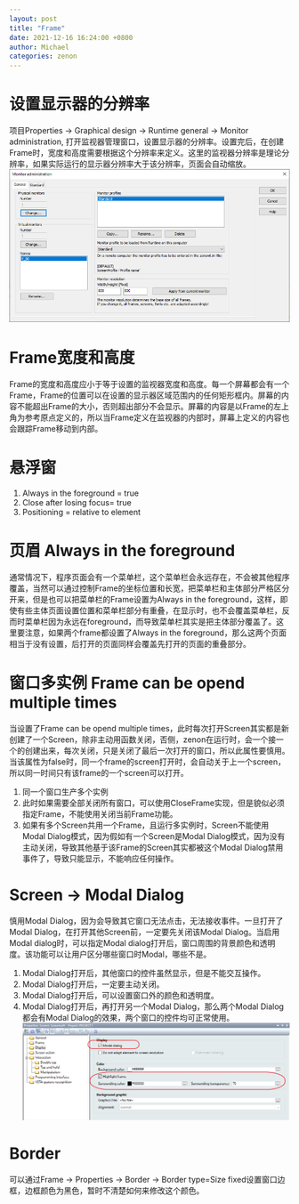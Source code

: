 ```yaml
---
layout: post
title: "Frame"
date: 2021-12-16 16:24:00 +0800
author: Michael
categories: zenon
---
```


# 设置显示器的分辨率
项目Properties -> Graphical design -> Runtime general -> Monitor administration, 打开监视器管理窗口，设置显示器的分辨率。设置完后，在创建Frame时，宽度和高度需要根据这个分辨率来定义。这里的监视器分辨率是理论分辨率，如果实际运行的显示器分辨率大于该分辨率，页面会自动缩放。  
![日志文件夹](/assets/zenon/monitoradministration.png)  

# Frame宽度和高度
Frame的宽度和高度应小于等于设置的监视器宽度和高度。每一个屏幕都会有一个Frame，Frame的位置可以在设置的显示器区域范围内的任何矩形框内。屏幕的内容不能超出Frame的大小，否则超出部分不会显示。屏幕的内容是以Frame的左上角为参考原点定义的，所以当Frame定义在监视器的内部时，屏幕上定义的内容也会跟踪Frame移动到内部。

# 悬浮窗
1. Always in the foreground = true
2. Close after losing focus= true
3. Positioning = relative to element

# 页眉 Always in the foreground
通常情况下，程序页面会有一个菜单栏，这个菜单栏会永远存在，不会被其他程序覆盖，当然可以通过控制Frame的坐标位置和长宽，把菜单栏和主体部分严格区分开来，但是也可以把菜单栏的Frame设置为Always in the foreground，这样，即使有些主体页面设置位置和菜单栏部分有重叠，在显示时，也不会覆盖菜单栏，反而时菜单栏因为永远在foreground，而导致菜单栏其实是把主体部分覆盖了。这里要注意，如果两个frame都设置了Always in the foreground，那么这两个页面相当于没有设置，后打开的页面同样会覆盖先打开的页面的重叠部分。

# 窗口多实例 Frame can be opend multiple times
当设置了Frame can be opend multiple times，此时每次打开Screen其实都是新创建了一个Screen，除非主动用函数关闭，否侧，zenon在运行时，会一个接一个的创建出来，每次关闭，只是关闭了最后一次打开的窗口，所以此属性要慎用。当该属性为false时，同一个frame的screen打开时，会自动关于上一个screen，所以同一时间只有该frame的一个screen可以打开。  

1. 同一个窗口生产多个实例
2. 此时如果需要全部关闭所有窗口，可以使用CloseFrame实现，但是貌似必须指定Frame，不能使用关闭当前Frame功能。
3. 如果有多个Screen共用一个Frame，且运行多实例时，Screen不能使用Modal Dialog模式，因为假如有一个Screen是Modal Dialog模式，因为没有主动关闭，导致其他基于该Frame的Screen其实都被这个Modal Dialog禁用事件了，导致只能显示，不能响应任何操作。

# Screen -> Modal Dialog
慎用Modal Dialog，因为会导致其它窗口无法点击，无法接收事件。一旦打开了Modal Dialog，在打开其他Screen前，一定要先关闭该Modal Dialog。当启用Modal dialog时，可以指定Modal dialog打开后，窗口周围的背景颜色和透明度。该功能可以让用户区分哪些窗口时Modal，哪些不是。  

1. Modal Dialog打开后，其他窗口的控件虽然显示，但是不能交互操作。
2. Modal Dialog打开后，一定要主动关闭。
3. Modal Dialog打开后，可以设置窗口外的颜色和透明度。
4. Modal Dialog打开后，再打开另一个Modal Dialog，那么两个Modal Dialog都会有Modal Dialog的效果，两个窗口的控件均可正常使用。  
![日志文件夹](/assets/zenon/ModalDialogHighlight.png)  

# Border
可以通过Frame -> Properties -> Border -> Border type=Size fixed设置窗口边框，边框颜色为黑色，暂时不清楚如何来修改这个颜色。